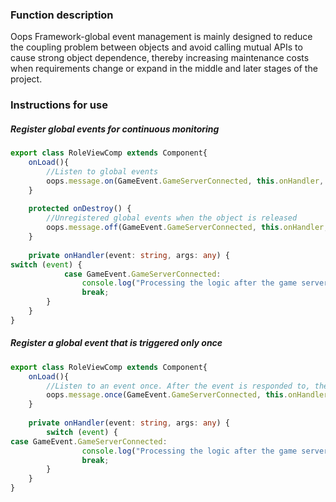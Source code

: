 ### Function description
Oops Framework-global event management is mainly designed to reduce the coupling problem between objects and avoid calling mutual APIs to cause strong object dependence, thereby increasing maintenance costs when requirements change or expand in the middle and later stages of the project.

### Instructions for use
##### Register global events for continuous monitoring
```typescript
export class RoleViewComp extends Component{
    onLoad(){
        //Listen to global events
        oops.message.on(GameEvent.GameServerConnected, this.onHandler, this);
    }
    
    protected onDestroy() {
        //Unregistered global events when the object is released
        oops.message.off(GameEvent.GameServerConnected, this.onHandler, this);
    }
    
    private onHandler(event: string, args: any) {
switch (event) {
            case GameEvent.GameServerConnected:
                console.log("Processing the logic after the game server connection is successful");
                break;
        }
    }
}
```

##### Register a global event that is triggered only once
```typescript
export class RoleViewComp extends Component{
    onLoad(){
        //Listen to an event once. After the event is responded to, the listener is automatically removed.
        oops.message.once(GameEvent.GameServerConnected, this.onHandler, this);
    }
    
    private onHandler(event: string, args: any) {
        switch (event) {
case GameEvent.GameServerConnected:
                console.log("Processing the logic after the game server connection is successful");
                break;
        }
    }
}
```